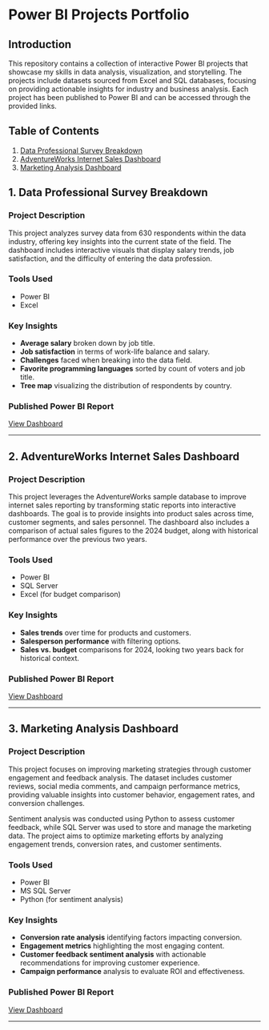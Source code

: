 # Power BI Projects Portfolio

## Introduction
This repository contains a collection of interactive Power BI projects that showcase my skills in data analysis, visualization, and storytelling. The projects include datasets sourced from Excel and SQL databases, focusing on providing actionable insights for industry and business analysis. Each project has been published to Power BI and can be accessed through the provided links.

## Table of Contents
1. [Data Professional Survey Breakdown](https://github.com/MARShakib/power_bi_projects/tree/main/Data_Professional_Survey_Breakdown)
2. [AdventureWorks Internet Sales Dashboard](https://github.com/MARShakib/power_bi_projects/tree/main/Project_on_AdventureWorksSampleDb)
3. [Marketing Analysis Dashboard](https://github.com/MARShakib/power_bi_projects/tree/main/Marketing_Analysis)

## 1. Data Professional Survey Breakdown
### Project Description
This project analyzes survey data from 630 respondents within the data industry, offering key insights into the current state of the field. The dashboard includes interactive visuals that display salary trends, job satisfaction, and the difficulty of entering the data profession.

### Tools Used
- Power BI
- Excel

### Key Insights
- **Average salary** broken down by job title.
- **Job satisfaction** in terms of work-life balance and salary.
- **Challenges** faced when breaking into the data field.
- **Favorite programming languages** sorted by count of voters and job title.
- **Tree map** visualizing the distribution of respondents by country.

### Published Power BI Report
[View Dashboard](https://app.powerbi.com/view?r=eyJrIjoiZDQ2ZjllZTUtODg1MC00ZTJhLWFlNDQtZTI3YWE3NTBjZjExIiwidCI6IjQ0YzlmY2FlLTUzZDEtNDRiZS1iMTRmLTYxZDQ3ZTI2ZDJjYyIsImMiOjEwfQ%3D%3D)

---

## 2. AdventureWorks Internet Sales Dashboard
### Project Description
This project leverages the AdventureWorks sample database to improve internet sales reporting by transforming static reports into interactive dashboards. The goal is to provide insights into product sales across time, customer segments, and sales personnel. The dashboard also includes a comparison of actual sales figures to the 2024 budget, along with historical performance over the previous two years.

### Tools Used
- Power BI
- SQL Server
- Excel (for budget comparison)

### Key Insights
- **Sales trends** over time for products and customers.
- **Salesperson performance** with filtering options.
- **Sales vs. budget** comparisons for 2024, looking two years back for historical context.

### Published Power BI Report
[View Dashboard](https://app.powerbi.com/view?r=eyJrIjoiNDI3YjQ4MTItY2JhMy00ZDEwLWJiZmQtMjIwYmM5MjZiZTAzIiwidCI6IjQ0YzlmY2FlLTUzZDEtNDRiZS1iMTRmLTYxZDQ3ZTI2ZDJjYyIsImMiOjEwfQ%3D%3D)

---

## 3. Marketing Analysis Dashboard
### Project Description
This project focuses on improving marketing strategies through customer engagement and feedback analysis. The dataset includes customer reviews, social media comments, and campaign performance metrics, providing valuable insights into customer behavior, engagement rates, and conversion challenges.

Sentiment analysis was conducted using Python to assess customer feedback, while SQL Server was used to store and manage the marketing data. The project aims to optimize marketing efforts by analyzing engagement trends, conversion rates, and customer sentiments.

### Tools Used
- Power BI
- MS SQL Server
- Python (for sentiment analysis)

### Key Insights
- **Conversion rate analysis** identifying factors impacting conversion.
- **Engagement metrics** highlighting the most engaging content.
- **Customer feedback sentiment analysis** with actionable recommendations for improving customer experience.
- **Campaign performance** analysis to evaluate ROI and effectiveness.

### Published Power BI Report
[View Dashboard](https://app.powerbi.com/view?r=eyJrIjoiOWYxMmM0YzAtODA4Ni00MWFmLThkYTQtZjdjNDExYzEzOWM2IiwidCI6IjQ0YzlmY2FlLTUzZDEtNDRiZS1iMTRmLTYxZDQ3ZTI2ZDJjYyIsImMiOjEwfQ%3D%3D)

---

